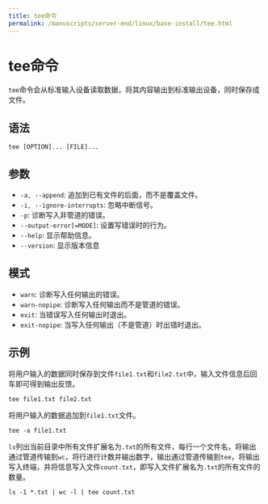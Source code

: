 ```yaml
---
title: tee命令
permalink: /manuscripts/server-end/linux/base-install/tee.html
---
```

  

# tee命令

`tee`命令会从标准输入设备读取数据，将其内容输出到标准输出设备，同时保存成文件。

## 语法

```shell
tee [OPTION]... [FILE]...
```

## 参数

- `-a, --append`: 追加到已有文件的后面，而不是覆盖文件。
- `-i, --ignore-interrupts`: 忽略中断信号。
- `-p`: 诊断写入非管道的错误。
- `--output-error[=MODE]`: 设置写错误时的行为。
- `--help`: 显示帮助信息。
- `--version`: 显示版本信息

## 模式

- `warn`: 诊断写入任何输出的错误。
- `warn-nopipe`: 诊断写入任何输出而不是管道的错误。
- `exit`: 当错误写入任何输出时退出。
- `exit-nopipe`: 当写入任何输出（不是管道）时出错时退出。

## 示例

将用户输入的数据同时保存到文件`file1.txt`和`file2.txt`中，输入文件信息后回车即可得到输出反馈。

```shell
tee file1.txt file2.txt 
```

将用户输入的数据追加到`file1.txt`文件。

```shell
tee -a file1.txt  
```

`ls`列出当前目录中所有文件扩展名为`.txt`的所有文件，每行一个文件名，将输出通过管道传输到`wc`，将行进行计数并输出数字，输出通过管道传输到`tee`，将输出写入终端，并将信息写入文件`count.txt`，即写入文件扩展名为`.txt`的所有文件的数量。

```shell
ls -1 *.txt | wc -l | tee count.txt
```
